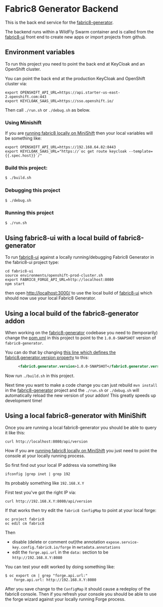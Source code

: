 # Fabric8 Generator Backend

This is the back end service for the [fabric8-generator](https://github.com/fabric8io/fabric8-generator). 

The backend runs within a WildFly Swarm container and is called from the [fabric8-ui](https://github.com/fabric8io/fabric8-ui) front end to create new apps or import projects from github.

## Environment variables

To run this project you need to point the back end at KeyCloak and an OpenShift cluster. 

You can point the back end at the production KeyCloak and OpenShift cluster via:
```
export OPENSHIFT_API_URL=https://api.starter-us-east-2.openshift.com:443
export KEYCLOAK_SAAS_URL=https://sso.openshift.io/
```
Then call `./run.sh` or `./debug.sh` as below.

### Using Minishift

If you are [running fabric8 locally on MiniShift](https://github.com/fabric8io/fabric8-platform/blob/master/INSTALL.md) then your local variables will be something like:

```
export OPENSHIFT_API_URL=https://192.168.64.82:8443
export KEYCLOAK_SAAS_URL="https://`oc get route keycloak --template={{.spec.host}}`/"
```

### Build this project:

```bash
$ ./build.sh
```

### Debugging this project


```bash
$ ./debug.sh
```

### Running this project

```bash
$ ./run.sh
```

## Using fabric8-ui with a local build of fabric8-generator

To run [fabric8-ui](https://github.com/fabric8io/fabric8-ui) against a locally running/debugging Fabric8 Generator in the fabric8-ui project type:
```
cd fabric8-ui
source environments/openshift-prod-cluster.sh
export FABRIC8_FORGE_API_URL=http://localhost:8080
npm start
```
then open [http://localhost:3000/](http://localhost:3000/) to use the local build of [fabric8-ui](https://github.com/fabric8io/fabric8-ui) which should now use your local Fabric8 Generator.

## Using a local build of the fabric8-generator addon

When working on the [fabric8-generator](https://github.com/fabric8io/fabric8-generator) codebase you need to (temporarily) change the [pom.xml](pom.xml) in this project to point to the `1.0.0-SNAPSHOT` version of `fabric8-generator`.

You can do that by changing [this line which defines the fabric8.generator.version property](https://github.com/fabric8io/generator-backend/blob/master/pom.xml#L22) to this:
```xml
      <fabric8.generator.version>1.0.0-SNAPSHOT</fabric8.generator.version>
```

Now run `./build.sh` in this project.

Next time you want to make a code change you can just rebuild `mvn install` in the [fabric8-generator](https://github.com/fabric8io/fabric8-generator) project and the `./run.sh` or `./debug.sh` will automatically reload the new version of your addon! This greatly speeds up development time!


## Using a local fabric8-generator with MiniShift

Once you are running a local fabric8-generator you should be able to query it like this:

```
curl http://localhost:8080/api/version
```

How if you are [running fabric8 locally on MiniShift](https://github.com/fabric8io/fabric8-platform/blob/master/INSTALL.md) you just need to point the console at your locally running process.

So first find out your local IP address via something like
```
ifconfig |grep inet | grep 192
```
Its probably something like `192.168.X.Y`

First test you've got the right IP via:

```
curl http://192.168.X.Y:8080/api/version
```

If that works then try edit the `fabric8 ConfigMap` to point at your local forge:

```
oc project fabric8
oc edit cm fabric8
```

Then 

* disable (delete or comment out)the annotation `expose.service-key.config.fabric8.io/forge` in `metadata.annotations`
* edit the `forge.api.url` in the `data:` section to be `http://192.168.X.Y:8080`

You can test your edit worked by doing something like:

```
$ oc export cm | grep "forge.api.url:"
    forge.api.url: http://192.168.X.Y:8080
```

After you save change to the `ConfigMap` it should cause a redeploy of the fabric8 console. Then if you refresh your console you should be able to use the forge wizard against your locally running Forge process.

